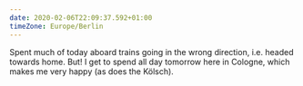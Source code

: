 ```yaml
---
date: 2020-02-06T22:09:37.592+01:00
timeZone: Europe/Berlin
---
```


Spent much of today aboard trains going in the wrong direction, i.e. headed towards home. But! I get to spend all day tomorrow here in Cologne, which makes me very happy (as does the Kölsch).
